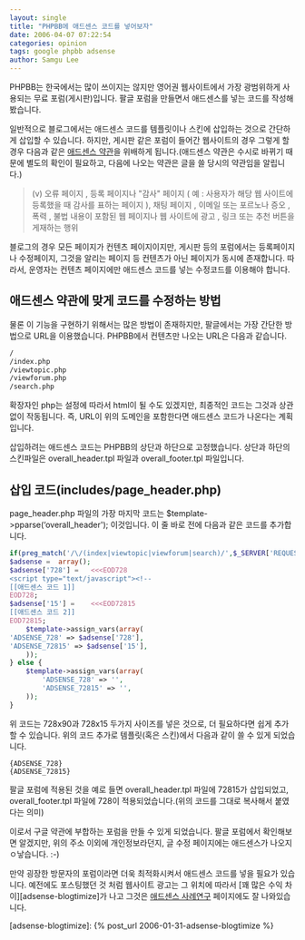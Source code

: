 ```yaml
---
layout: single
title: "PHPBB에 애드센스 코드를 넣어보자"
date: 2006-04-07 07:22:54
categories: opinion
tags: google phpbb adsense
author: Samgu Lee
---
```


PHPBB는 한국에서는 많이 쓰이지는 않지만 영어권 웹사이트에서 가장 광범위하게 사용되는 무료 포럼(게시판)입니다. 팔글 포럼을 만들면서 애드센스를 넣는 코드를 작성해봤습니다.

일반적으로 블로그에서는 애드센스 코드를 템플릿이나 스킨에 삽입하는 것으로 간단하게 삽입할 수 있습니다. 하지만, 게시판 같은 포럼이 들어간 웹사이트의 경우 그렇게 할 경우 다음과 같은 [애드센스 약관](https://www.google.co.kr/adsense/localized-terms)을 위배하게 됩니다.(애드센스 약관은 수시로 바뀌기 때문에 별도의 확인이 필요하고, 다음에 나오는 약관은 글을 쓸 당시의 약관임을 알립니다.)

> (v) 오류 페이지 , 등록 페이지나 "감사" 페이지 ( 예 : 사용자가 해당 웹 사이트에 등록했을 때 감사를 표하는 페이지 ), 채팅 페이지 , 이메일 또는 포르노나 증오 , 폭력 , 불법 내용이 포함된 웹 페이지나 웹 사이트에 광고 , 링크 또는 추천 버튼을 게재하는 행위

블로그의 경우 모든 페이지가 컨텐츠 페이지이지만, 게시판 등의 포럼에서는 등록페이지나 수정페이지, 그것을 알리는 페이지 등 컨텐츠가 아닌 페이지가 동시에 존재합니다. 따라서, 운영자는 컨텐츠 페이지에만 애드센스 코드를 넣는 수정코드를 이용해야 합니다.

## 애드센스 약관에 맞게 코드를 수정하는 방법

물론 이 기능을 구현하기 위해서는 많은 방법이 존재하지만, 팔글에서는 가장 간단한 방법으로 URL을 이용했습니다. PHPBB에서 컨텐츠만 나오는 URL은 다음과 같습니다.

```sh
/
/index.php
/viewtopic.php
/viewforum.php
/search.php
```

확장자인 php는 설정에 따라서 html이 될 수도 있겠지만, 최종적인 코드는 그것과 상관없이 작동됩니다. 즉, URL이 위의 도메인을 포함한다면 애드센스 코드가 나온다는 계획입니다.

삽입하려는 애드센스 코드는 PHPBB의 상단과 하단으로 고정했습니다. 상단과 하단의 스킨파일은 overall_header.tpl 파일과 overall_footer.tpl 파일입니다.

## 삽입 코드(includes/page_header.php)

page_header.php 파일의 가장 마지막 코드는 $template->pparse(&#8216;overall_header'); 이것입니다. 이 줄 바로 전에 다음과 같은 코드를 추가합니다.

```php
if(preg_match('/\/(index|viewtopic|viewforum|search)/',$_SERVER['REQUEST_URI']) || $_SERVER['REQUEST_URI']=='/') {
$adsense =	array();
$adsense['728'] =	<<<EOD728
<script type="text/javascript"><!--
[[애드센스 코드 1]]
EOD728;
$adsense['15'] =	<<<EOD72815
[[애드센스 코드 2]]
EOD72815;
	$template->assign_vars(array(
'ADSENSE_728' => $adsense['728'],
'ADSENSE_72815' => $adsense['15'],
	));
} else {
	$template->assign_vars(array(
		'ADSENSE_728' => '',
		'ADSENSE_72815' => '',
	));
}
```

위 코드는 728x90과 728x15 두가지 사이즈를 넣은 것으로, 더 필요하다면 쉽게 추가할 수 있습니다. 위의 코드 추가로 템플릿(혹은 스킨)에서 다음과 같이 쓸 수 있게 되었습니다.

```
{ADSENSE_728}
{ADSENSE_72815}
```

팔글 포럼에 적용된 것을 예로 들면 overall_header.tpl 파일에 72815가 삽입되었고, overall_footer.tpl 파일에 728이 적용되었습니다.(위의 코드를 그대로 복사해서 붙였다는 의미)

이로서 구글 약관에 부합하는 포럼을 만들 수 있게 되었습니다. 팔글 포럼에서 확인해보면 알겠지만, 위의 주소 이외에 개인정보라던지, 글 수정 페이지에는 애드센스가 나오지 ㅇ낳습니다. :-)

만약 굉장한 방문자의 포럼이라면 더욱 최적화시켜서 애드센스 코드를 넣을 필요가 있습니다. 예전에도 포스팅했던 것 처럼 웹사이트 광고는 그 위치에 따라서 [꽤 많은 수익 차이][adsense-blogtimize]가 나고 그것은 [애드센스 사례연구](https://www.google.com/adsense/success) 페이지에도 잘 나와있습니다.

[adsense-blogtimize]: {% post_url 2006-01-31-adsense-blogtimize %}
